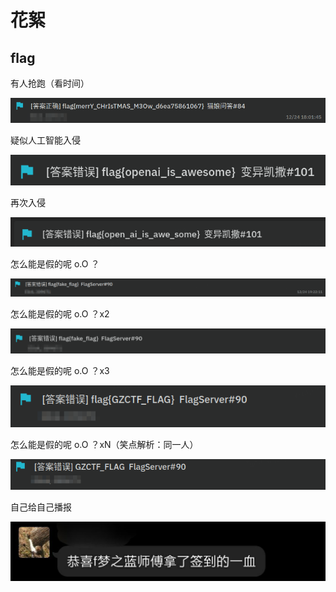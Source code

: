 # 花絮

## flag

有人抢跑（看时间）

![抢跑](./images/%E6%8A%A2%E8%B7%91.png)

疑似人工智能入侵

![智械危机](./images/%E6%99%BA%E6%A2%B0%E5%8D%B1%E6%9C%BA.png)

再次入侵

![智械危机2](./images/%E6%99%BA%E6%A2%B0%E5%8D%B1%E6%9C%BA2.png)

怎么能是假的呢 o.O ？

![怎么能是假的呢](./images/%E6%80%8E%E4%B9%88%E8%83%BD%E6%98%AF%E5%81%87%E7%9A%84%E5%91%A2.png)

怎么能是假的呢 o.O ？x2

![怎么能是假的呢x2](./images/%E6%80%8E%E4%B9%88%E8%83%BD%E6%98%AF%E5%81%87%E7%9A%84%E5%91%A2x2.png)

怎么能是假的呢 o.O ？x3

![怎么能是假的呢x3](./images/%E6%80%8E%E4%B9%88%E8%83%BD%E6%98%AF%E5%81%87%E7%9A%84%E5%91%A2x3.png)

怎么能是假的呢 o.O ？xN（笑点解析：同一人）

![怎么能是假的呢xN](./images/%E6%80%8E%E4%B9%88%E8%83%BD%E6%98%AF%E5%81%87%E7%9A%84%E5%91%A2xN.png)

自己给自己播报

![自己给自己播报](./images/%E8%87%AA%E5%B7%B1%E7%BB%99%E8%87%AA%E5%B7%B1%E6%92%AD%E6%8A%A5.jpg)
